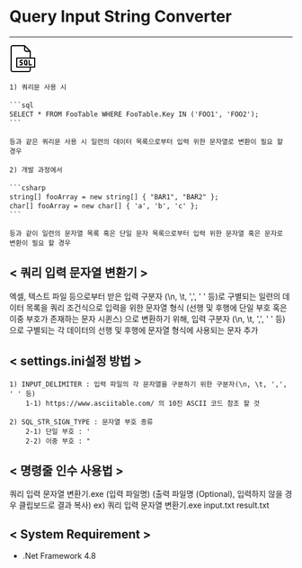 # Query Input String Converter
---

<img src="./res/icons8-sql-48.png">

    1) 쿼리문 사용 시

    ```sql
    SELECT * FROM FooTable WHERE FooTable.Key IN ('FOO1', 'FOO2');
    ```
    
    등과 같은 쿼리문 사용 시 일련의 데이터 목록으로부터 입력 위한 문자열로 변환이 필요 할 경우

    2) 개발 과정에서

    ```csharp
    string[] fooArray = new string[] { "BAR1", "BAR2" };
    char[] fooArray = new char[] { 'a', 'b', 'c' }; 
    ```

    등과 같이 일련의 문자열 목록 혹은 단일 문자 목록으로부터 입력 위한 문자열 혹은 문자로 변환이 필요 할 경우

## < 쿼리 입력 문자열 변환기 >

엑셀, 텍스트 파일 등으로부터 받은 입력 구분자 (\n, \t, ',', ' ' 등)로 구별되는 일련의 데이터 목록을
쿼리 조건식으로 입력을 위한 문자열 형식 (선행 및 후행에 단일 부호 혹은 이중 부호가 존재하는 문자 시퀸스)
으로 변환하기 위해, 입력 구분자 (\n, \t, ',', ' ' 등)으로 구별되는 각 데이터의 선행 및 후행에 문자열 형식에 사용되는 문자 추가

## < settings.ini설정 방법 >

    1) INPUT_DELIMITER : 입력 파일의 각 문자열을 구분하기 위한 구분자(\n, \t, ',', ' ' 등)
        1-1) https://www.asciitable.com/ 의 10진 ASCII 코드 참조 할 것

    2) SQL_STR_SIGN_TYPE : 문자열 부호 종류
        2-1) 단일 부호 : '
        2-2) 이중 부호 : "

## < 명령줄 인수 사용법 >

쿼리 입력 문자열 변환기.exe (입력 파일명) (출력 파일명 (Optional), 입력하지 않을 경우 클립보드로 결과 복사)
ex) 쿼리 입력 문자열 변환기.exe input.txt result.txt

## < System Requirement >
- .Net Framework 4.8